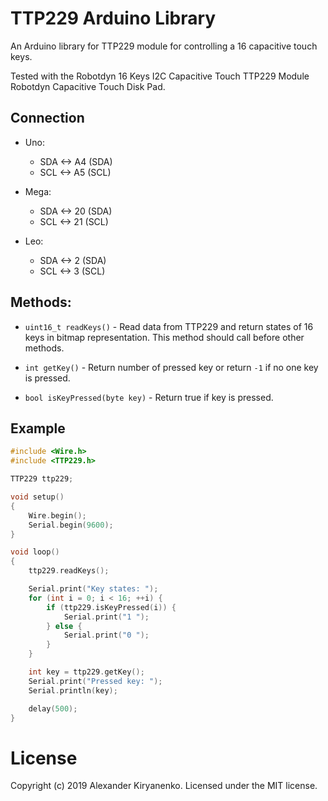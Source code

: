 TTP229 Arduino Library
============================================

An Arduino library for TTP229 module for controlling a 16 capacitive touch keys. 

Tested with the Robotdyn 16 Keys I2C Capacitive Touch TTP229 Module Robotdyn Capacitive Touch Disk Pad.


## Connection

- Uno:   
    - SDA <-> A4 (SDA)
    - SCL <-> A5 (SCL)

- Mega:  
    - SDA <-> 20 (SDA)
    - SCL <-> 21 (SCL)

- Leo:
    - SDA <-> 2 (SDA)
    - SCL <-> 3 (SCL)


## Methods:

- `uint16_t readKeys()` - Read data from TTP229 and return states of 16 keys 
  in bitmap representation. This method should call before other methods.

- `int getKey()` - Return number of pressed key or return `-1` if no one key is pressed.

- `bool isKeyPressed(byte key)` - Return true if key is pressed.


## Example

```cpp
#include <Wire.h>
#include <TTP229.h>

TTP229 ttp229;

void setup()
{
    Wire.begin();
    Serial.begin(9600);
}

void loop()
{
    ttp229.readKeys();

    Serial.print("Key states: ");
    for (int i = 0; i < 16; ++i) {
        if (ttp229.isKeyPressed(i)) {
            Serial.print("1 ");
        } else {
            Serial.print("0 ");
        }
    }

    int key = ttp229.getKey();
    Serial.print("Pressed key: ");
    Serial.println(key);

    delay(500);
}
```
 
 
 # License
 Copyright (c) 2019 Alexander Kiryanenko. Licensed under the MIT license.